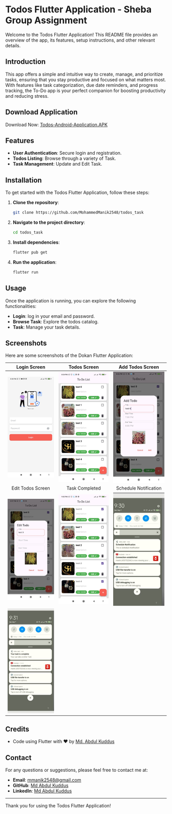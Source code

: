 # Todos Flutter Application - Sheba Group Assignment


Welcome to the Todos Flutter Application! This README file provides an overview of the app, its features, setup instructions, and other relevant details.

## Introduction

This app offers a simple and intuitive way to create, manage, and prioritize tasks, ensuring that you stay productive and focused on what matters most. With features like task categorization, due date reminders, and progress tracking, the To-Do app is your perfect companion for boosting productivity and reducing stress.
## Download Application

Download Now: [Todos-Android-Application.APK](https://drive.google.com/file/d/17Ceecnj1wUJdpZEvn5m2w9SKd4bCZOIW/view?usp=sharing)

## Features

- **User Authentication**: Secure login and registration.
- **Todos Listing**: Browse through a variety of Task.
- **Task Management**: Update and Edit Task.

## Installation

To get started with the Todos Flutter Application, follow these steps:

1. **Clone the repository**:
   ```bash
   git clone https://github.com/MohammedManik2548/todos_task
   ```
2. **Navigate to the project directory**:
   ```bash
   cd todos_task
   ```
3. **Install dependencies**:
   ```bash
   flutter pub get
   ```
4. **Run the application**:
   ```bash
   flutter run
   ```

## Usage

Once the application is running, you can explore the following functionalities:

- **Login**: log in your email and password.
- **Browse Task**: Explore the todos catalog.
- **Task**: Manage your task details.


## Screenshots

Here are some screenshots of the Dokan Flutter Application:

|                                                Login Screen                                                |                                                    Todos Screen                                                     |                                                     Add Todos Screen                                                      |
|:----------------------------------------------------------------------------------------------------------:|:-------------------------------------------------------------------------------------------------------------------:|:-------------------------------------------------------------------------------------------------------------------------:|
| <img src="https://github.com/MohammedManik2548/todos_task/blob/master/screenshots/login.jpeg" width="250"> |   <img src="https://github.com/MohammedManik2548/todos_task/blob/master/screenshots/todos_list.jpeg" width="250">   |      <img src="https://github.com/MohammedManik2548/todos_task/blob/master/screenshots/add_todos.jpeg" width="250">       |
|                                             Edit Todos Screen                                              |                                                   Task Completed                                                    |                                                   Schedule Notification                                                   |
| <img src="https://github.com/MohammedManik2548/todos_task/blob/master/screenshots/edit_todos.jpeg" width="250">  | <img src="https://github.com/MohammedManik2548/todos_task/blob/master/screenshots/complete_todos.jpeg" width="250"> |    <img src="https://github.com/MohammedManik2548/todos_task/blob/master/screenshots/schedule_notification.jpeg" width="250">    |
|<img src="https://github.com/MohammedManik2548/todos_task/blob/master/screenshots/instant_notification.jpeg" width="250">|
## Credits
- Code using Flutter with ❤️ by [Md. Abdul Kuddus](https://github.com/MohammedManik2548)

## Contact

For any questions or suggestions, please feel free to contact me at:

- **Email**: [mmanik2548@gmail.com](mailto:mmanik2548@gmail.com)
- **GitHub**: [Md Abdul Kuddus](https://github.com/MohammedManik2548)
- **LinkedIn**: [Md Abdul Kuddus](https://www.linkedin.com/in/md-abdul-kuddus-916091204/)

---

Thank you for using the Todos Flutter Application!
